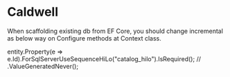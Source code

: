 # Caldwell

When scaffolding existing db from EF Core, you should change incremental as below way on Configure methods at Context class.

entity.Property(e => e.Id).ForSqlServerUseSequenceHiLo("catalog_hilo").IsRequired(); // .ValueGeneratedNever();
